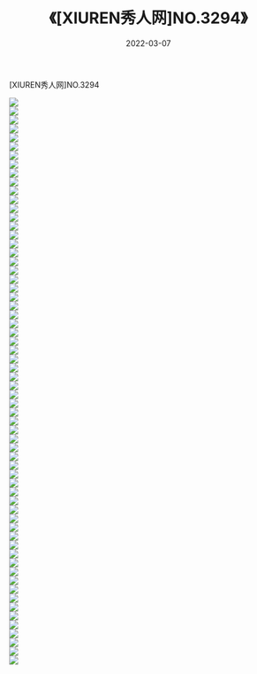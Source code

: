 ﻿---
layout: post
title:  《[XIUREN秀人网]NO.3294》
date:   2022-03-07
img: http://img.660000.xyz/Sharelink/秀人网/秀人网第04部分/[XIUREN秀人网]NO.3294/000.jpg
categories: [美女, 清纯, 唯美]
---

[XIUREN秀人网]NO.3294

 ![](http://img.660000.xyz/Sharelink/秀人网/秀人网第04部分/[XIUREN秀人网]NO.3294/001.jpg) <br>![](http://img.660000.xyz/Sharelink/秀人网/秀人网第04部分/[XIUREN秀人网]NO.3294/002.jpg) <br>![](http://img.660000.xyz/Sharelink/秀人网/秀人网第04部分/[XIUREN秀人网]NO.3294/003.jpg) <br>![](http://img.660000.xyz/Sharelink/秀人网/秀人网第04部分/[XIUREN秀人网]NO.3294/004.jpg) <br>![](http://img.660000.xyz/Sharelink/秀人网/秀人网第04部分/[XIUREN秀人网]NO.3294/005.jpg) <br>![](http://img.660000.xyz/Sharelink/秀人网/秀人网第04部分/[XIUREN秀人网]NO.3294/006.jpg) <br>![](http://img.660000.xyz/Sharelink/秀人网/秀人网第04部分/[XIUREN秀人网]NO.3294/007.jpg) <br>![](http://img.660000.xyz/Sharelink/秀人网/秀人网第04部分/[XIUREN秀人网]NO.3294/008.jpg) <br>![](http://img.660000.xyz/Sharelink/秀人网/秀人网第04部分/[XIUREN秀人网]NO.3294/009.jpg) <br>![](http://img.660000.xyz/Sharelink/秀人网/秀人网第04部分/[XIUREN秀人网]NO.3294/010.jpg) <br>![](http://img.660000.xyz/Sharelink/秀人网/秀人网第04部分/[XIUREN秀人网]NO.3294/011.jpg) <br>![](http://img.660000.xyz/Sharelink/秀人网/秀人网第04部分/[XIUREN秀人网]NO.3294/012.jpg) <br>![](http://img.660000.xyz/Sharelink/秀人网/秀人网第04部分/[XIUREN秀人网]NO.3294/013.jpg) <br>![](http://img.660000.xyz/Sharelink/秀人网/秀人网第04部分/[XIUREN秀人网]NO.3294/014.jpg) <br>![](http://img.660000.xyz/Sharelink/秀人网/秀人网第04部分/[XIUREN秀人网]NO.3294/015.jpg) <br>![](http://img.660000.xyz/Sharelink/秀人网/秀人网第04部分/[XIUREN秀人网]NO.3294/016.jpg) <br>![](http://img.660000.xyz/Sharelink/秀人网/秀人网第04部分/[XIUREN秀人网]NO.3294/017.jpg) <br>![](http://img.660000.xyz/Sharelink/秀人网/秀人网第04部分/[XIUREN秀人网]NO.3294/018.jpg) <br>![](http://img.660000.xyz/Sharelink/秀人网/秀人网第04部分/[XIUREN秀人网]NO.3294/019.jpg) <br>![](http://img.660000.xyz/Sharelink/秀人网/秀人网第04部分/[XIUREN秀人网]NO.3294/020.jpg) <br>![](http://img.660000.xyz/Sharelink/秀人网/秀人网第04部分/[XIUREN秀人网]NO.3294/021.jpg) <br>![](http://img.660000.xyz/Sharelink/秀人网/秀人网第04部分/[XIUREN秀人网]NO.3294/022.jpg) <br>![](http://img.660000.xyz/Sharelink/秀人网/秀人网第04部分/[XIUREN秀人网]NO.3294/023.jpg) <br>![](http://img.660000.xyz/Sharelink/秀人网/秀人网第04部分/[XIUREN秀人网]NO.3294/024.jpg) <br>![](http://img.660000.xyz/Sharelink/秀人网/秀人网第04部分/[XIUREN秀人网]NO.3294/025.jpg) <br>![](http://img.660000.xyz/Sharelink/秀人网/秀人网第04部分/[XIUREN秀人网]NO.3294/026.jpg) <br>![](http://img.660000.xyz/Sharelink/秀人网/秀人网第04部分/[XIUREN秀人网]NO.3294/027.jpg) <br>![](http://img.660000.xyz/Sharelink/秀人网/秀人网第04部分/[XIUREN秀人网]NO.3294/028.jpg) <br>![](http://img.660000.xyz/Sharelink/秀人网/秀人网第04部分/[XIUREN秀人网]NO.3294/029.jpg) <br>![](http://img.660000.xyz/Sharelink/秀人网/秀人网第04部分/[XIUREN秀人网]NO.3294/030.jpg) <br>![](http://img.660000.xyz/Sharelink/秀人网/秀人网第04部分/[XIUREN秀人网]NO.3294/031.jpg) <br>![](http://img.660000.xyz/Sharelink/秀人网/秀人网第04部分/[XIUREN秀人网]NO.3294/032.jpg) <br>![](http://img.660000.xyz/Sharelink/秀人网/秀人网第04部分/[XIUREN秀人网]NO.3294/033.jpg) <br>![](http://img.660000.xyz/Sharelink/秀人网/秀人网第04部分/[XIUREN秀人网]NO.3294/034.jpg) <br>![](http://img.660000.xyz/Sharelink/秀人网/秀人网第04部分/[XIUREN秀人网]NO.3294/035.jpg) <br>![](http://img.660000.xyz/Sharelink/秀人网/秀人网第04部分/[XIUREN秀人网]NO.3294/036.jpg) <br>![](http://img.660000.xyz/Sharelink/秀人网/秀人网第04部分/[XIUREN秀人网]NO.3294/037.jpg) <br>![](http://img.660000.xyz/Sharelink/秀人网/秀人网第04部分/[XIUREN秀人网]NO.3294/038.jpg) <br>![](http://img.660000.xyz/Sharelink/秀人网/秀人网第04部分/[XIUREN秀人网]NO.3294/039.jpg) <br>![](http://img.660000.xyz/Sharelink/秀人网/秀人网第04部分/[XIUREN秀人网]NO.3294/040.jpg) <br>![](http://img.660000.xyz/Sharelink/秀人网/秀人网第04部分/[XIUREN秀人网]NO.3294/041.jpg) <br>![](http://img.660000.xyz/Sharelink/秀人网/秀人网第04部分/[XIUREN秀人网]NO.3294/042.jpg) <br>![](http://img.660000.xyz/Sharelink/秀人网/秀人网第04部分/[XIUREN秀人网]NO.3294/043.jpg) <br>![](http://img.660000.xyz/Sharelink/秀人网/秀人网第04部分/[XIUREN秀人网]NO.3294/044.jpg) <br>![](http://img.660000.xyz/Sharelink/秀人网/秀人网第04部分/[XIUREN秀人网]NO.3294/045.jpg) <br>![](http://img.660000.xyz/Sharelink/秀人网/秀人网第04部分/[XIUREN秀人网]NO.3294/046.jpg) <br>![](http://img.660000.xyz/Sharelink/秀人网/秀人网第04部分/[XIUREN秀人网]NO.3294/047.jpg) <br>![](http://img.660000.xyz/Sharelink/秀人网/秀人网第04部分/[XIUREN秀人网]NO.3294/048.jpg) <br>![](http://img.660000.xyz/Sharelink/秀人网/秀人网第04部分/[XIUREN秀人网]NO.3294/049.jpg) <br>![](http://img.660000.xyz/Sharelink/秀人网/秀人网第04部分/[XIUREN秀人网]NO.3294/050.jpg) <br>![](http://img.660000.xyz/Sharelink/秀人网/秀人网第04部分/[XIUREN秀人网]NO.3294/051.jpg) <br>![](http://img.660000.xyz/Sharelink/秀人网/秀人网第04部分/[XIUREN秀人网]NO.3294/052.jpg) <br>![](http://img.660000.xyz/Sharelink/秀人网/秀人网第04部分/[XIUREN秀人网]NO.3294/053.jpg) <br>![](http://img.660000.xyz/Sharelink/秀人网/秀人网第04部分/[XIUREN秀人网]NO.3294/054.jpg) <br>![](http://img.660000.xyz/Sharelink/秀人网/秀人网第04部分/[XIUREN秀人网]NO.3294/055.jpg) <br>![](http://img.660000.xyz/Sharelink/秀人网/秀人网第04部分/[XIUREN秀人网]NO.3294/056.jpg) <br>![](http://img.660000.xyz/Sharelink/秀人网/秀人网第04部分/[XIUREN秀人网]NO.3294/057.jpg) <br>![](http://img.660000.xyz/Sharelink/秀人网/秀人网第04部分/[XIUREN秀人网]NO.3294/058.jpg) <br>![](http://img.660000.xyz/Sharelink/秀人网/秀人网第04部分/[XIUREN秀人网]NO.3294/059.jpg) <br>![](http://img.660000.xyz/Sharelink/秀人网/秀人网第04部分/[XIUREN秀人网]NO.3294/060.jpg) <br>![](http://img.660000.xyz/Sharelink/秀人网/秀人网第04部分/[XIUREN秀人网]NO.3294/061.jpg) <br>![](http://img.660000.xyz/Sharelink/秀人网/秀人网第04部分/[XIUREN秀人网]NO.3294/062.jpg) <br>![](http://img.660000.xyz/Sharelink/秀人网/秀人网第04部分/[XIUREN秀人网]NO.3294/063.jpg) <br>![](http://img.660000.xyz/Sharelink/秀人网/秀人网第04部分/[XIUREN秀人网]NO.3294/064.jpg) <br>